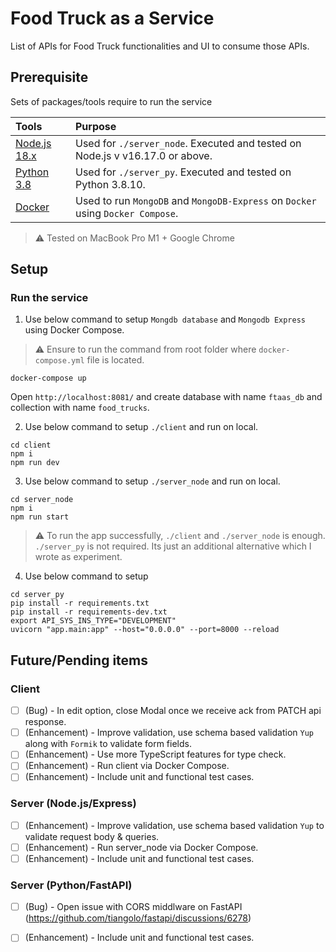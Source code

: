 # Food Truck as a Service

List of APIs for Food Truck functionalities and UI to consume those APIs.

## Prerequisite

Sets of packages/tools require to run the service

| Tools | Purpose |
|:---|:---|
| [Node.js 18.x](https://www.nodejs.org) | Used for `./server_node`. Executed and tested on Node.js v v16.17.0 or above. |
| [Python 3.8](https://www.python.org/downloads/) | Used for `./server_py`. Executed and tested on Python 3.8.10. |
| [Docker](https://www.docker.com/) | Used to run `MongoDB` and `MongoDB-Express` on `Docker` using `Docker Compose`. |

> :warning: Tested on MacBook Pro M1 + Google Chrome
## Setup

### Run the service

1. Use below command to setup `Mongdb database` and `Mongodb Express` using Docker Compose.

> :warning: Ensure to run the command from root folder where `docker-compose.yml` file is located.

```console
docker-compose up
```

Open `http://localhost:8081/` and create database with name `ftaas_db` and collection with name `food_trucks`.

2. Use below command to setup `./client` and run on local.

```console
cd client
npm i
npm run dev
```

3. Use below command to setup `./server_node` and run on local.

```console
cd server_node
npm i
npm run start
```

> :warning: To run the app successfully, `./client` and `./server_node` is enough. `./server_py` is not required. Its just an additional alternative which I wrote as experiment.

4. Use below command to setup 

```console
cd server_py
pip install -r requirements.txt
pip install -r requirements-dev.txt
export API_SYS_INS_TYPE="DEVELOPMENT"
uvicorn "app.main:app" --host="0.0.0.0" --port=8000 --reload
```

## Future/Pending items

### Client

- [ ] (Bug) - In edit option, close Modal once we receive ack from PATCH api response.
- [ ] (Enhancement) - Improve validation, use schema based validation `Yup` along with `Formik` to validate form fields.
- [ ] (Enhancement) - Use more TypeScript features for type check.
- [ ] (Enhancement) - Run client via Docker Compose.
- [ ] (Enhancement) - Include unit and functional test cases.

### Server (Node.js/Express)

- [ ] (Enhancement) - Improve validation, use schema based validation `Yup` to validate request body & queries.
- [ ] (Enhancement) - Run server_node via Docker Compose.
- [ ] (Enhancement) - Include unit and functional test cases.

### Server (Python/FastAPI)

- [ ] (Bug) - Open issue with CORS middlware on FastAPI (https://github.com/tiangolo/fastapi/discussions/6278)
- [ ] (Enhancement) - Include unit and functional test cases.


